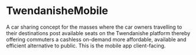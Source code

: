 # TwendanisheMobile
A car sharing concept for the masses where the car owners travelling to their destinations post available seats on the Twendanishe platform thereby offering commuters a cashless on-demand more affordable, available and efficient alternative to public. This is the mobile app client-facing.
